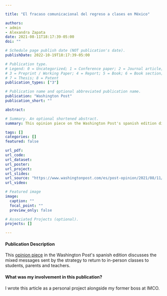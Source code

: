 ```yaml
---

title: "El fracaso comunicacional del regreso a clases en México"

authors:
- admin
- Alexandra Zapata
date: 2021-08-11T18:17:39-05:00
doi: ""

# Schedule page publish date (NOT publication's date).
publishDate: 2022-10-19T18:17:39-05:00

# Publication type.
# Legend: 0 = Uncategorized; 1 = Conference paper; 2 = Journal article;
# 3 = Preprint / Working Paper; 4 = Report; 5 = Book; 6 = Book section;
# 7 = Thesis; 8 = Patent
publication_types: ["3"]

# Publication name and optional abbreviated publication name.
publication: "Washington Post"
publication_short: ""

abstract: 

# Summary. An optional shortened abstract.
summary: This opinion piece on the Washington Post's spanish edition discusses the mixed messages sent by the strategy to return to in-person classes to students, parents and teachers. I wrote it as a personal project alongside my former boss at IMCO.

tags: []
categories: []
featured: false

url_pdf: 
url_code:
url_dataset:
url_poster:
url_project:
url_slides:
url_source: "https://www.washingtonpost.com/es/post-opinion/2021/08/11/regreso-clases-2021-presenciales-agosto-problemas-mexico/"
url_video:

# Featured image
image:
  caption: ""
  focal_point: ""
  preview_only: false

# Associated Projects (optional).
projects: []

---
```


#### Publication Description

This [opinion piece](https://www.washingtonpost.com/es/post-opinion/2021/08/11/regreso-clases-2021-presenciales-agosto-problemas-mexico/) in the Washington Post's spanish edition discusses the mixed messages sent by the strategy to return to in-person classes to students, parents and teachers.

#### What was my involvement in this publication?

I wrote this article as a personal project alongside my former boss at IMCO.